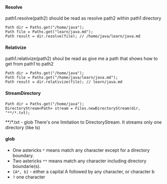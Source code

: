 #### Resolve
path1.resolve(path2) should be read as resolve path2 within path1 directory
```
Path dir = Paths.get("/home/java");
Path file = Paths.get("learn/java.md");
Path result = dir.rezolve(file); // /home/java/learn/java.md
```


#### Relativize
path1.relativize(path2) shoul be read as give me a path that shows how to get from path1 to path2
```
Path dir = Paths.get("/home/java");
Path file = Paths.get("/home/java/learn/java.md");
Path result = dir.relativize(file); // learn/java.md
```

#### StreamDirectory
```
Path dir = Paths.get("/home/java");
DirectoryStream<Path> stream = Files.newDirectoryStream(dir, "**/*.txt);

```
**/*.txt - glob
There's one limitation to DirectoryStream. It streams only one directory (like ls)

#### glob
- One astericks `*` means match any character except for a directory boundary. 
- Two astericks `**` means match any character including directory boundarie(s).
- `{A*, b}` - either a capital A followed by any character, or character b
- `?` one character
